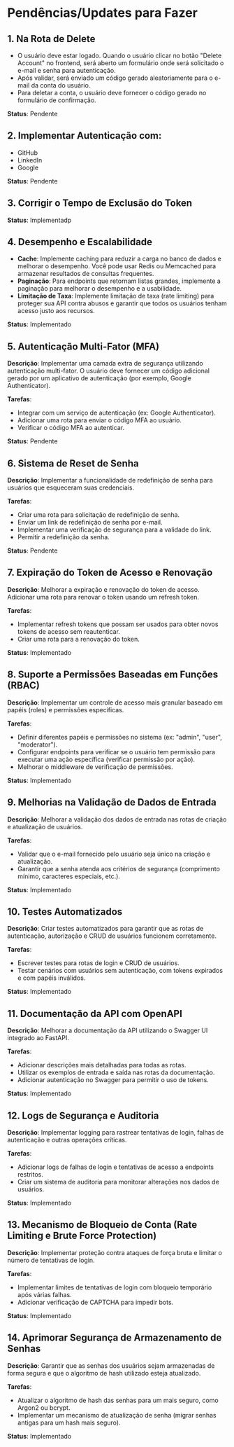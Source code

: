 # Pendências/Updates para Fazer

## 1. Na Rota de Delete
- O usuário deve estar logado. Quando o usuário clicar no botão "Delete Account" no frontend, será aberto um formulário onde será solicitado o e-mail e senha para autenticação.
- Após validar, será enviado um código gerado aleatoriamente para o e-mail da conta do usuário.
- Para deletar a conta, o usuário deve fornecer o código gerado no formulário de confirmação.

**Status**: Pendente

## 2. Implementar Autenticação com:
- GitHub
- LinkedIn
- Google

**Status**: Pendente

## 3. Corrigir o Tempo de Exclusão do Token

**Status**: Implementadp

## 4. Desempenho e Escalabilidade
- **Cache**: Implemente caching para reduzir a carga no banco de dados e melhorar o desempenho. Você pode usar Redis ou Memcached para armazenar resultados de consultas frequentes.
- **Paginação**: Para endpoints que retornam listas grandes, implemente a paginação para melhorar o desempenho e a usabilidade.
- **Limitação de Taxa**: Implemente limitação de taxa (rate limiting) para proteger sua API contra abusos e garantir que todos os usuários tenham acesso justo aos recursos.

**Status**: Implementado

## 5. Autenticação Multi-Fator (MFA)

**Descrição**: Implementar uma camada extra de segurança utilizando autenticação multi-fator. O usuário deve fornecer um código adicional gerado por um aplicativo de autenticação (por exemplo, Google Authenticator).

**Tarefas**:
- Integrar com um serviço de autenticação (ex: Google Authenticator).
- Adicionar uma rota para enviar o código MFA ao usuário.
- Verificar o código MFA ao autenticar.

**Status**: Pendente

## 6. Sistema de Reset de Senha

**Descrição**: Implementar a funcionalidade de redefinição de senha para usuários que esqueceram suas credenciais.

**Tarefas**:
- Criar uma rota para solicitação de redefinição de senha.
- Enviar um link de redefinição de senha por e-mail.
- Implementar uma verificação de segurança para a validade do link.
- Permitir a redefinição da senha.

**Status**: Pendente

## 7. Expiração do Token de Acesso e Renovação

**Descrição**: Melhorar a expiração e renovação do token de acesso. Adicionar uma rota para renovar o token usando um refresh token.

**Tarefas**:
- Implementar refresh tokens que possam ser usados para obter novos tokens de acesso sem reautenticar.
- Criar uma rota para a renovação do token.

**Status**: Implementado

## 8. Suporte a Permissões Baseadas em Funções (RBAC)

**Descrição**: Implementar um controle de acesso mais granular baseado em papéis (roles) e permissões específicas.

**Tarefas**:
- Definir diferentes papéis e permissões no sistema (ex: "admin", "user", "moderator").
- Configurar endpoints para verificar se o usuário tem permissão para executar uma ação específica (verificar permissão por ação).
- Melhorar o middleware de verificação de permissões.

**Status**: Implementado

## 9. Melhorias na Validação de Dados de Entrada

**Descrição**: Melhorar a validação dos dados de entrada nas rotas de criação e atualização de usuários.

**Tarefas**:
- Validar que o e-mail fornecido pelo usuário seja único na criação e atualização.
- Garantir que a senha atenda aos critérios de segurança (comprimento mínimo, caracteres especiais, etc.).

**Status**: Implementado

## 10. Testes Automatizados

**Descrição**: Criar testes automatizados para garantir que as rotas de autenticação, autorização e CRUD de usuários funcionem corretamente.

**Tarefas**:
- Escrever testes para rotas de login e CRUD de usuários.
- Testar cenários com usuários sem autenticação, com tokens expirados e com papéis inválidos.

**Status**: Implementado

## 11. Documentação da API com OpenAPI

**Descrição**: Melhorar a documentação da API utilizando o Swagger UI integrado ao FastAPI.

**Tarefas**:
- Adicionar descrições mais detalhadas para todas as rotas.
- Utilizar os exemplos de entrada e saída nas rotas da documentação.
- Adicionar autenticação no Swagger para permitir o uso de tokens.

**Status**: Implementado

## 12. Logs de Segurança e Auditoria

**Descrição**: Implementar logging para rastrear tentativas de login, falhas de autenticação e outras operações críticas.

**Tarefas**:
- Adicionar logs de falhas de login e tentativas de acesso a endpoints restritos.
- Criar um sistema de auditoria para monitorar alterações nos dados de usuários.

**Status**: Implementado

## 13. Mecanismo de Bloqueio de Conta (Rate Limiting e Brute Force Protection)

**Descrição**: Implementar proteção contra ataques de força bruta e limitar o número de tentativas de login.

**Tarefas**:
- Implementar limites de tentativas de login com bloqueio temporário após várias falhas.
- Adicionar verificação de CAPTCHA para impedir bots.

**Status**: Implementado

## 14. Aprimorar Segurança de Armazenamento de Senhas

**Descrição**: Garantir que as senhas dos usuários sejam armazenadas de forma segura e que o algoritmo de hash utilizado esteja atualizado.

**Tarefas**:
- Atualizar o algoritmo de hash das senhas para um mais seguro, como Argon2 ou bcrypt.
- Implementar um mecanismo de atualização de senha (migrar senhas antigas para um hash mais seguro).

**Status**: Implementado

